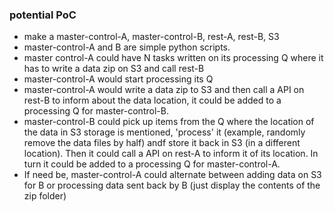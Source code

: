 ### potential PoC
- make a master-control-A, master-control-B, rest-A, rest-B, S3
- master-control-A and B are simple python scripts.
- master control-A could have N tasks written on its processing Q where it has to write a data zip on S3 and call rest-B
- master-control-A would start processing its Q
- master-control-A would write a data zip to S3 and then call a API on rest-B to inform about the data location, it could be added to a processing Q for master-control-B.
- master-control-B could pick up items from the Q where the location of the data in S3 storage is mentioned, 'process' it (example, randomly remove the data files by half) andf store it back in S3 (in a different location). Then it could call a API on rest-A to inform it of its location. In turn it could be added to a processing Q for master-control-A.
- If need be, master-control-A could alternate between adding data on S3 for B or processing data sent back by B (just display the contents of the zip folder)